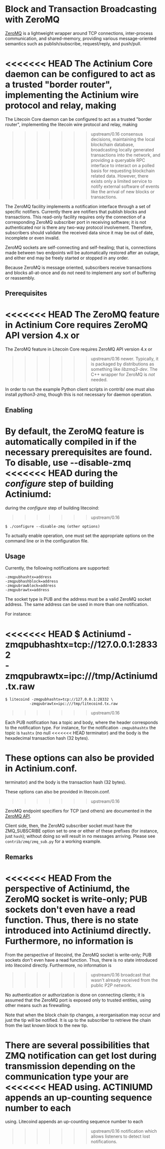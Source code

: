 # Block and Transaction Broadcasting with ZeroMQ

[ZeroMQ](http://zeromq.org/) is a lightweight wrapper around TCP
connections, inter-process communication, and shared-memory,
providing various message-oriented semantics such as publish/subscribe,
request/reply, and push/pull.

<<<<<<< HEAD
The Actinium Core daemon can be configured to act as a trusted "border
router", implementing the Actinium wire protocol and relay, making
=======
The Litecoin Core daemon can be configured to act as a trusted "border
router", implementing the litecoin wire protocol and relay, making
>>>>>>> upstream/0.16
consensus decisions, maintaining the local blockchain database,
broadcasting locally generated transactions into the network, and
providing a queryable RPC interface to interact on a polled basis for
requesting blockchain related data. However, there exists only a
limited service to notify external software of events like the arrival
of new blocks or transactions.

The ZeroMQ facility implements a notification interface through a set
of specific notifiers. Currently there are notifiers that publish
blocks and transactions. This read-only facility requires only the
connection of a corresponding ZeroMQ subscriber port in receiving
software; it is not authenticated nor is there any two-way protocol
involvement. Therefore, subscribers should validate the received data
since it may be out of date, incomplete or even invalid.

ZeroMQ sockets are self-connecting and self-healing; that is,
connections made between two endpoints will be automatically restored
after an outage, and either end may be freely started or stopped in
any order.

Because ZeroMQ is message oriented, subscribers receive transactions
and blocks all-at-once and do not need to implement any sort of
buffering or reassembly.

## Prerequisites

<<<<<<< HEAD
The ZeroMQ feature in Actinium Core requires ZeroMQ API version 4.x or
=======
The ZeroMQ feature in Litecoin Core requires ZeroMQ API version 4.x or
>>>>>>> upstream/0.16
newer. Typically, it is packaged by distributions as something like
*libzmq3-dev*. The C++ wrapper for ZeroMQ is *not* needed.

In order to run the example Python client scripts in contrib/ one must
also install *python3-zmq*, though this is not necessary for daemon
operation.

## Enabling

By default, the ZeroMQ feature is automatically compiled in if the
necessary prerequisites are found.  To disable, use --disable-zmq
<<<<<<< HEAD
during the *configure* step of building Actiniumd:
=======
during the *configure* step of building litecoind:
>>>>>>> upstream/0.16

    $ ./configure --disable-zmq (other options)

To actually enable operation, one must set the appropriate options on
the command line or in the configuration file.

## Usage

Currently, the following notifications are supported:

    -zmqpubhashtx=address
    -zmqpubhashblock=address
    -zmqpubrawblock=address
    -zmqpubrawtx=address

The socket type is PUB and the address must be a valid ZeroMQ socket
address. The same address can be used in more than one notification.

For instance:

<<<<<<< HEAD
    $ Actiniumd -zmqpubhashtx=tcp://127.0.0.1:28332 \
               -zmqpubrawtx=ipc:///tmp/Actiniumd.tx.raw
=======
    $ litecoind -zmqpubhashtx=tcp://127.0.0.1:28332 \
               -zmqpubrawtx=ipc:///tmp/litecoind.tx.raw
>>>>>>> upstream/0.16

Each PUB notification has a topic and body, where the header
corresponds to the notification type. For instance, for the
notification `-zmqpubhashtx` the topic is `hashtx` (no null
<<<<<<< HEAD
terminator) and the body is the hexadecimal transaction hash (32
bytes).

These options can also be provided in Actinium.conf.
=======
terminator) and the body is the transaction hash (32
bytes).

These options can also be provided in litecoin.conf.
>>>>>>> upstream/0.16

ZeroMQ endpoint specifiers for TCP (and others) are documented in the
[ZeroMQ API](http://api.zeromq.org/4-0:_start).

Client side, then, the ZeroMQ subscriber socket must have the
ZMQ_SUBSCRIBE option set to one or either of these prefixes (for
instance, just `hash`); without doing so will result in no messages
arriving. Please see `contrib/zmq/zmq_sub.py` for a working example.

## Remarks

<<<<<<< HEAD
From the perspective of Actiniumd, the ZeroMQ socket is write-only; PUB
sockets don't even have a read function. Thus, there is no state
introduced into Actiniumd directly. Furthermore, no information is
=======
From the perspective of litecoind, the ZeroMQ socket is write-only; PUB
sockets don't even have a read function. Thus, there is no state
introduced into litecoind directly. Furthermore, no information is
>>>>>>> upstream/0.16
broadcast that wasn't already received from the public P2P network.

No authentication or authorization is done on connecting clients; it
is assumed that the ZeroMQ port is exposed only to trusted entities,
using other means such as firewalling.

Note that when the block chain tip changes, a reorganisation may occur
and just the tip will be notified. It is up to the subscriber to
retrieve the chain from the last known block to the new tip.

There are several possibilities that ZMQ notification can get lost
during transmission depending on the communication type your are
<<<<<<< HEAD
using. ACTINIUMD appends an up-counting sequence number to each
=======
using. Litecoind appends an up-counting sequence number to each
>>>>>>> upstream/0.16
notification which allows listeners to detect lost notifications.
